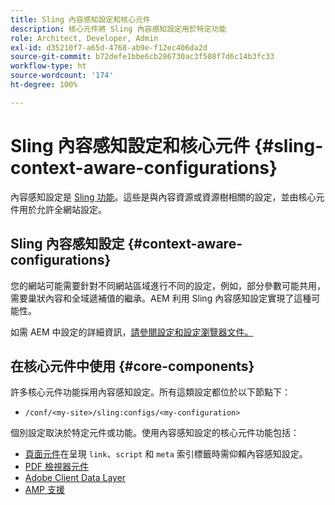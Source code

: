 ```yaml
---
title: Sling 內容感知設定和核心元件
description: 核心元件將 Sling 內容感知設定用於特定功能
role: Architect, Developer, Admin
exl-id: d35210f7-a65d-4768-ab9e-f12ec406da2d
source-git-commit: b72defe1bbe6cb286730ac3f508f7d6c14b3fc33
workflow-type: ht
source-wordcount: '174'
ht-degree: 100%

---
```


# Sling 內容感知設定和核心元件 {#sling-context-aware-configurations}

內容感知設定是 [Sling 功能](https://sling.apache.org/documentation/bundles/context-aware-configuration/context-aware-configuration.html)。這些是與內容資源或資源樹相關的設定，並由核心元件用於允許全網站設定。

## Sling 內容感知設定 {#context-aware-configurations}

您的網站可能需要針對不同網站區域進行不同的設定，例如，部分參數可能共用，需要巢狀內容和全域遞補值的繼承。AEM 利用 Sling 內容感知設定實現了這種可能性。

如需 AEM 中設定的詳細資訊，[請參閱設定和設定瀏覽器文件。](https://experienceleague.adobe.com/docs/experience-manager-cloud-service/implementing/developing/configurations.html)

## 在核心元件中使用 {#core-components}

許多核心元件功能採用內容感知設定。所有這類設定都位於以下節點下：

* `/conf/<my-site>/sling:configs/<my-configuration>`

個別設定取決於特定元件或功能。使用內容感知設定的核心元件功能包括：

* [頁面元件](https://github.com/adobe/aem-core-wcm-components/tree/main/content/src/content/jcr_root/apps/core/wcm/components/page/v3/page#loading-of-context-aware-cssjs)在呈現 `link`、`script` 和 `meta` 索引標籤時需仰賴內容感知設定。
* [PDF 檢視器元件](https://github.com/adobe/aem-core-wcm-components/tree/master/content/src/content/jcr_root/apps/core/wcm/components/pdfviewer/v1/pdfviewer#context-aware-config)
* [Adobe Client Data Layer](/help/developing/data-layer/overview.md#installation-activation)
* [AMP 支援](https://github.com/adobe/aem-core-wcm-components/tree/master/extensions/amp)
